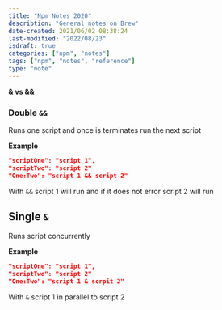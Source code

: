 ```yaml
---
title: "Npm Notes 2020"
description: "General notes on Brew"
date-created: 2021/06/02 08:38:24
last-modified: "2022/08/23"
isdraft: true
categories: ["npm", "notes"]
tags: ["npm", "notes", "reference"]
type: "note"
---
```


**& vs &&**

### Double `&&`

Runs one script and once is terminates run the next script

**Example**

```json
"scriptOne": "script 1",
"scriptTwo": "script 2"
"One:Two": "script 1 && script 2"
```

With `&&` script 1 will run and if it does not error script 2 will run

## Single `&`

Runs script concurrently

**Example**

```json
"scriptOne": "script 1",
"scriptTwo": "script 2"
"One:Two": "script 1 & scrpit 2"
```

With `&` script 1 in parallel to script 2
